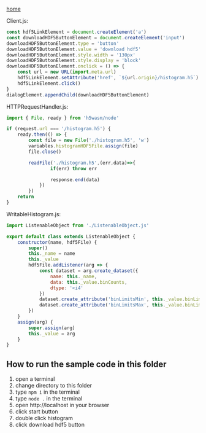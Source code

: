 [home](../README.md)

Client.js:
```js
const hdf5LinkElement = document.createElement('a')
const downloadHDF5ButtonElement = document.createElement('input')
downloadHDF5ButtonElement.type = 'button'
downloadHDF5ButtonElement.value = 'download hdf5'
downloadHDF5ButtonElement.style.width = '130px'
downloadHDF5ButtonElement.style.display = 'block'
downloadHDF5ButtonElement.onclick = () => {
    const url = new URL(import.meta.url)
    hdf5LinkElement.setAttribute('href', `${url.origin}/histogram.h5`)
    hdf5LinkElement.click()
}
dialogElement.appendChild(downloadHDF5ButtonElement)
```

HTTPRequestHandler.js:
```js
import { File, ready } from 'h5wasm/node'

if (request.url === '/histogram.h5') {
    ready.then(() => {
        const file = new File('./histogram.h5', 'w')
        variables.histogramHDF5File.assign(file)
        file.close()

        readFile('./histogram.h5',(err,data)=>{
                if(err) throw err

                response.end(data)
            })
        })
    return
}
```

WritableHistogram.js:
```js
import ListenableObject from './ListenableObject.js'

export default class extends ListenableObject {
    constructor(name, hdf5File) {
        super()
        this._name = name
        this._value
        hdf5File.addListener(arg => {
            const dataset = arg.create_dataset({
                name: this._name,
                data: this._value.binCounts,
                dtype: '<i4'
            })
            dataset.create_attribute('binLimitsMin', this._value.binLimits[0], null, '<f')
            dataset.create_attribute('binLimitsMax', this._value.binLimits[1], null, '<f')
        })
    }
    assign(arg) {
        super.assign(arg)
        this._value = arg
    }
}
```

## How to run the sample code in this folder
1. open a terminal
1. change directory to this folder
1. type `npm i` in the terminal
1. type `node .` in the terminal
1. open http://localhost in your browser
1. click start button
1. double click histogram
1. click download hdf5 button
